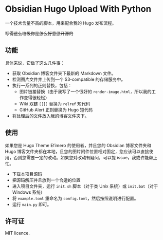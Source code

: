 # Obsidian Hugo Upload With Python

一个技术含量不高的脚本，用来配合我的 Hugo 发布流程。

~~写得这么垃圾你是怎么好意思开源的~~

## 功能

具体来说，它做了这么几件事：

- 获取 Obsidian 博客文件夹下最新的 Markdown 文件。
- 检测图片文件并上传到一个 S3-compatible 的存储服务中。
- 执行一系列的正则替换，包括：
  - 图片链接替换（由于我写了一个很好的 `render-image.html`，所以我的工作变得很轻松）
  - Wiki 双链 `[[]]` 替换为 `relref` 短代码
  - GitHub Alert 正则替换为 Hugo 短代码
- 将处理后的文件放入我的博客文件夹下。

## 使用

如果您是 Hugo Theme Efímero 的使用者，并且您的 Obsidian 博客文件夹和 Hugo 博客文件夹都在本地，且您的图片附件位置相对固定，您应该可以直接使用，否则您需要一定的改动。如果您对改动有疑问，可以提 issue，我或许能帮上忙。

- 下载本项目源码
- 把源码解压并且放到一个合适的位置
- 进入项目文件夹，运行 `init.sh` 脚本（对于类 Unix 系统）或 `init.bat`（对于 Windows 系统）
- 将 `example.toml` 重命名为 `config.toml`，然后按照说明进行配置。
- 运行 `main.py` 即可。

## 许可证

MIT licence.
